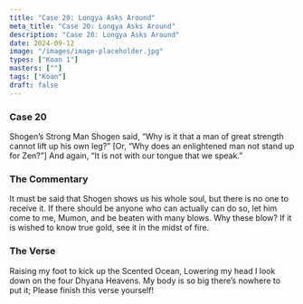 ```yaml
---
title: "Case 20: Longya Asks Around"
meta_title: "Case 20: Longya Asks Around"
description: "Case 20: Longya Asks Around"
date: 2024-09-12
image: "/images/image-placeholder.jpg"
types: ["Koan 1"]
masters: [""]
tags: ["Koan"]
draft: false
---
```


### Case 20

Shogen’s Strong Man
Shogen said, “Why is it that a man of great strength cannot lift up his own leg?” [Or, “Why does an enlightened man not stand up for Zen?”] And again, “It is not with our tongue that we speak.”

### The Commentary
It must be said that Shogen shows us his whole soul, but there is no one to receive it. If there should be anyone who can actually can do so, let him come to me, Mumon, and be beaten with many blows. Why these blow? If it is wished to know true gold, see it in the midst of
fire.

### The Verse
Raising my foot to kick up the Scented Ocean,
Lowering my head I look down on the four Dhyana Heavens. My body is so big there’s nowhere to put it;
Please finish this verse yourself!
